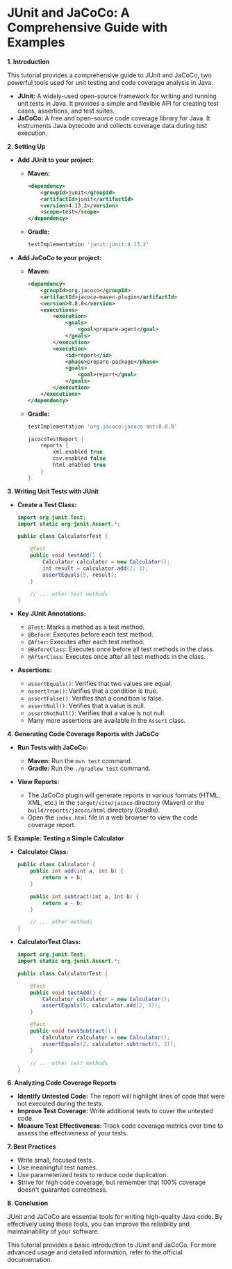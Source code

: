 # JUnit and JaCoCo: A Comprehensive Guide with Examples

**1. Introduction**

This tutorial provides a comprehensive guide to JUnit and JaCoCo, two powerful tools used for unit testing and code coverage analysis in Java.

* **JUnit:** A widely-used open-source framework for writing and running unit tests in Java. It provides a simple and flexible API for creating test cases, assertions, and test suites.
* **JaCoCo:** A free and open-source code coverage library for Java. It instruments Java bytecode and collects coverage data during test execution.

**2. Setting Up**

* **Add JUnit to your project:**
    * **Maven:**
        ```xml
        <dependency>
            <groupId>junit</groupId>
            <artifactId>junit</artifactId>
            <version>4.13.2</version> 
            <scope>test</scope> 
        </dependency>
        ```
    * **Gradle:**
        ```gradle
        testImplementation 'junit:junit:4.13.2' 
        ```

* **Add JaCoCo to your project:**
    * **Maven:**
        ```xml
        <dependency>
            <groupId>org.jacoco</groupId>
            <artifactId>jacoco-maven-plugin</artifactId>
            <version>0.8.8</version> 
            <executions>
                <execution>
                    <goals>
                        <goal>prepare-agent</goal>
                    </goals>
                </execution>
                <execution>
                    <id>report</id>
                    <phase>prepare-package</phase>
                    <goals>
                        <goal>report</goal>
                    </goals>
                </execution>
            </executions>
        </dependency>
        ```
    * **Gradle:**
        ```gradle
        testImplementation 'org.jacoco:jacoco-ant:0.8.8' 

        jacocoTestReport {
            reports {
                xml.enabled true
                csv.enabled false
                html.enabled true
            }
        }
        ```

**3. Writing Unit Tests with JUnit**

* **Create a Test Class:**
    ```java
    import org.junit.Test;
    import static org.junit.Assert.*; 

    public class CalculatorTest {

        @Test
        public void testAdd() {
            Calculator calculator = new Calculator();
            int result = calculator.add(2, 3);
            assertEquals(5, result); 
        }

        // ... other test methods
    }
    ```

* **Key JUnit Annotations:**
    * `@Test`: Marks a method as a test method.
    * `@Before`: Executes before each test method.
    * `@After`: Executes after each test method.
    * `@BeforeClass`: Executes once before all test methods in the class.
    * `@AfterClass`: Executes once after all test methods in the class.

* **Assertions:**
    * `assertEquals()`: Verifies that two values are equal.
    * `assertTrue()`: Verifies that a condition is true.
    * `assertFalse()`: Verifies that a condition is false.
    * `assertNull()`: Verifies that a value is null.
    * `assertNotNull()`: Verifies that a value is not null.
    * Many more assertions are available in the `Assert` class.

**4. Generating Code Coverage Reports with JaCoCo**

* **Run Tests with JaCoCo:**
    * **Maven:** Run the `mvn test` command.
    * **Gradle:** Run the `./gradlew test` command.

* **View Reports:**
    * The JaCoCo plugin will generate reports in various formats (HTML, XML, etc.) in the `target/site/jacoco` directory (Maven) or the `build/reports/jacoco/html` directory (Gradle).
    * Open the `index.html` file in a web browser to view the code coverage report.

**5. Example: Testing a Simple Calculator**

* **Calculator Class:**
    ```java
    public class Calculator {
        public int add(int a, int b) {
            return a + b;
        }

        public int subtract(int a, int b) {
            return a - b;
        }

        // ... other methods
    }
    ```

* **CalculatorTest Class:**
    ```java
    import org.junit.Test;
    import static org.junit.Assert.*;

    public class CalculatorTest {

        @Test
        public void testAdd() {
            Calculator calculator = new Calculator();
            assertEquals(5, calculator.add(2, 3));
        }

        @Test
        public void testSubtract() {
            Calculator calculator = new Calculator();
            assertEquals(2, calculator.subtract(5, 3));
        }

        // ... other test methods
    }
    ```

**6. Analyzing Code Coverage Reports**

* **Identify Untested Code:** The report will highlight lines of code that were not executed during the tests.
* **Improve Test Coverage:** Write additional tests to cover the untested code.
* **Measure Test Effectiveness:** Track code coverage metrics over time to assess the effectiveness of your tests.

**7. Best Practices**

* Write small, focused tests.
* Use meaningful test names.
* Use parameterized tests to reduce code duplication.
* Strive for high code coverage, but remember that 100% coverage doesn't guarantee correctness.

**8. Conclusion**

JUnit and JaCoCo are essential tools for writing high-quality Java code. By effectively using these tools, you can improve the reliability and maintainability of your software.

This tutorial provides a basic introduction to JUnit and JaCoCo. For more advanced usage and detailed information, refer to the official documentation.